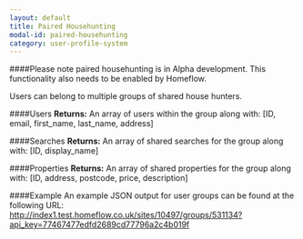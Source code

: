```yaml
---
layout: default
title: Paired Househunting
modal-id: paired-househunting
category: user-profile-system
---
```


####Please note paired househunting is in Alpha development. This functionality also needs to be enabled by Homeflow.

Users can belong to multiple groups of shared house hunters.

####Users
**Returns:** An array of users within the group along with: [ID, email, first_name, last_name, address]

####Searches
**Returns:** An array of shared searches for the group along with: [ID, display_name]

####Properties
**Returns:** An array of shared properties for the group along with: [ID, address, postcode, price, description]

####Example
An example JSON output for user groups can be found at the following URL:
http://index1.test.homeflow.co.uk/sites/10497/groups/531134?api_key=77467477edfd2689cd77796a2c4b019f
